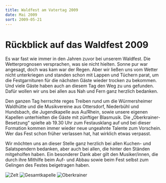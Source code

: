 ```yaml
---
title: Waldfest am Vatertag 2009
date: Mai 2009
sort: 2009-05-21
---
```


Rückblick auf das Waldfest 2009
===============================

Es war fast wie immer in den Jahren zuvor bei unserem Waldfest. Die Wetterprognosen versprachen, was sie nicht hielten. Sonne pur war angesagt, doch was kam war der Regen. Aber wir ließen uns vom Wetter nicht unterkriegen und standen schon mit Lappen und Tüchern parat, um die Festgarnituren für die nächsten Gäste wieder trocken zu bekommen. Und viele Gäste haben auch an diesem Tag den Weg zu uns gefunden. Dafür wollen wir uns bei allen aus Nah und Fern ganz herzlich bedanken.

Den ganzen Tag herrschte reges Treiben rund um die Würmersheimer Waldhütte und die Musikvereine aus Ottersdorf, Niederbühl und Hundsbach, die Jugendkapelle aus Au/Rhein, sowie unsere eigenen Kapellen unterhielten die Gäste mit zünftiger Blasmusik. Die „Oberkrainer-Besetzung“ spielte ab 19.30 Uhr zum Festausklang auf und bei dieser Formation kommen immer wieder neue ungeahnte Talente zum Vorschein. Wer das Fest schon früher verlassen hat, hat wirklich etwas verpasst.

Wir möchten uns an dieser Stelle ganz herzlich bei allen Kuchen- und Salatspendern bedanken, aber auch bei allen, die hinter den Ständen mitgeholfen haben. Ein besonderer Dank aber gilt den Musiker/innen, die durch ihre Mithilfe beim Auf- und Abbau sowie beim Fest selbst zum Gelingen des Festes beigetragen haben.

![Zelt](/images/rueckblick/waldfest09_1.jpg)
![Gesamtkapelle](/images/rueckblick/waldfest09_2.jpg)
![Oberkrainer](/images/rueckblick/waldfest09_3.jpg)
